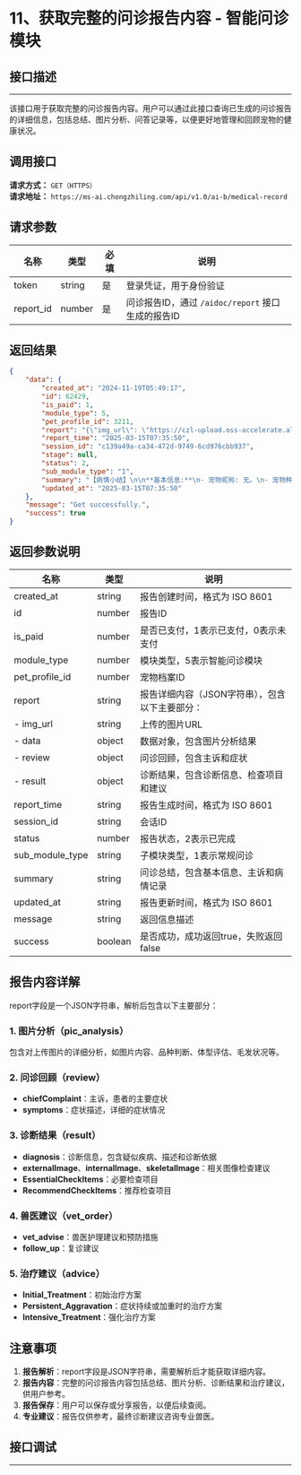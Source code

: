 # 11、获取完整的问诊报告内容 - 智能问诊模块

## 接口描述
---
该接口用于获取完整的问诊报告内容。用户可以通过此接口查询已生成的问诊报告的详细信息，包括总结、图片分析、问答记录等，以便更好地管理和回顾宠物的健康状况。

## 调用接口
**请求方式：** `GET（HTTPS）`  
**请求地址：** `https://ms-ai.chongzhiling.com/api/v1.0/ai-b/medical-record`

## 请求参数

| 名称      | 类型   | 必填 | 说明                                                                                  |
| --------- | ------ | ---- | ------------------------------------------------------------------------------------- |
| token     | string | 是   | 登录凭证，用于身份验证                                                                |
| report_id | number | 是   | 问诊报告ID，通过 `/aidoc/report` 接口生成的报告ID                                      |

## 返回结果
```json
{
    "data": {
        "created_at": "2024-11-19T05:49:17",
        "id": 62429,
        "is_paid": 1,
        "module_type": 5,
        "pet_profile_id": 3211,
        "report": "{\"img_url\": \"https://czl-upload.oss-accelerate.aliyuncs.com/ms-ai-b/20250315/1742008967OKlfqRjb.jpg\", \"data\": {\"pic_analysis\": {\"图片内容\": \"一只金色的猫咪坐在地上\", \"品种判断\": \"可能是金渐层\", \"体型评估\": \"体型适中，没有明显的消瘦或肥胖\", \"毛发状况\": \"毛发整洁，颜色光亮\", \"头部特征\": \"头部比例正常，眼睛清澈\", \"腹部观察\": \"腹部没有明显的肿胀\", \"整体印象\": \"猫咪看起来精神状态良好，但无法通过图片判断食欲不振的原因\", \"与要求的符合度\": \"图片是一张猫咪的全身照，但不是狗狗，与之前的问诊内容不完全匹配\", \"建议\": \"请提供狗狗的全身照片，特别是头部和腹部的特写，以便更好地评估它的健康状况\"}}, \"review\": {\"chiefComplaint\": \"狗狗不吃饭\", \"symptoms\": \"狗狗食欲不振，看似无其他明显症状\"}, \"result\": {\"diagnosis\": {\"suspected\": \"健康\", \"description\": \"根据提供的信息，没有检测到猫咪有任何异常症状，状态正常。\", \"basis\": \"1. 从历史问诊记录及图片分析来看，没有显示猫咪有不适的症状。毛发状态健康，无外伤或肿胀迹象。2. 猫咪年龄较小，尚未接种疫苗，但目前未显示感染迹象。\"}, \"externalImage\": [\"皮肤\"], \"internalImage\": [], \"skeletalImage\": [], \"EssentialCheckItems\": \"1. 一般身体检查，包括体温、心率、呼吸频率等，以确保总体健康状况正常。\\n\\n 2. 体重监测，以确保生长发育符合预期。体重异常可能是健康问题的早期信号。\", \"RecommendCheckItems\": \"1. 牙齿检查，尽早发现可能的牙齿疾病，以保持长期口腔健康。 2. 宠物寄生虫检查，虽然猫咪未显示明显症状，但常规寄生虫检查可以预防潜在感染。\"}, \"vet_order\": {\"vet_advise\": \" #### 【护理建议】 \\n\\n - 📅 每天为宠物提供足够的清洁饮用水，保持水碗的清爽，每天至少更换两次水。 \\n\\n - 📦 确保宠物的固定活动区域卫生干净，每周清洁两次，包括食具和睡垫。 \\n\\n - 🛿 定期为宠物梳理毛发，每周至少两次，以减少毛球形成并促进皮肤健康。 \\n\\n #### 【预防措施】  \\n\\n - 🌡️ 确保室内环境适宜温度，夏季避免长时间暴露在30℃以上的高温环境中。 \\n\\n - 📆 每月进行一次体重监测，确保宠物体重保持健康的范围内，不要过瘦或超重。 \\n\\n - ⛔ 经常检查宠物玩具和活动区域，确保没有小物件或危险品可能导致误食。\", \"follow_up\": \"【复诊建议】：根据健康状况，无需近期复诊。如有不适，建议两周内联系兽医。\"}, \"advice\": {\"Initial_Treatment\": {\"KeyPoint\": \"根据《默克兽医手册》，对于宠物轻微食欲不振的情况，通常首先建议保持健康饮食，选择适合年龄段和品种的优质宠物食品，并确保足够的水分摄入。监测宠物的体重和行为变化，避免应激因素。\", \"CheckPoint\": \"建议持续观察3天，如果宠物的食欲没有改善或出现其他不适症状，需要进一步检查。在这段时间内，监测宠物的排便情况、呕吐情况和活动水平，确保没有其他潜在健康问题。\", \"medications\": [{\"type\": \"饮食\", \"Info\": {\"name\": \"适合幼猫的高营养猫粮\", \"detail\": \"选择适合阿比西尼亚猫幼猫阶段的高质量猫粮，确保富含蛋白质和其他必要的营养元素，以支持生长发育。\"}}]}, \"Persistent_Aggravation\": {\"KeyPoint\": \"如果宠物的食欲持续不振，可能需要考虑轻度消化问题或应激反应。基于《默克兽医手册》，应开始使用一些温和的助消化非处方药。\", \"CheckPoint\": \"在此阶段，若在使用助消化药后3天内仍无改善或症状加重，应尽快就医，排查是否有潜在的消化道疾病或其他健康问题。\", \"medications\": [{\"type\": \"药品\", \"Info\": {\"name\": \"乳糖生（Lactase）\", \"form\": \"口服\", \"dosage\": \"2mg/kg\", \"frequency\": \"每天两次\", \"duration\": \"3天\", \"additional_info\": \"【兽用非处方药】使用期间观察有无消化改善。\"}}, {\"type\": \"饮食\", \"Info\": {\"name\": \"温和消化饮食\", \"detail\": \"提供易消化的清淡饮食，如煮熟的鸡肉和米饭，逐步恢复到正常饮食。\"}}]}, \"Intensive_Treatment\": {\"KeyPoint\": \"在持续症状无改善且出现新的问题时，需进行全面的兽医诊断，包括血液检测和腹部超声检查，以排除严重疾病可能。\", \"CheckPoint\": \"如果在连续治疗后的几天内症状未改善，兽医可能会建议进行详细的检查，如影像学检查或必要时进行基础治疗来缓解症状。\", \"medications\": [{\"type\": \"药品\", \"Info\": {\"name\": \"多潘立酮（Domperidone）\", \"form\": \"口服\", \"dosage\": \"0.5mg/kg\", \"frequency\": \"每天三次\", \"duration\": \"5天\", \"additional_info\": \"【兽用处方药】仅在兽医指导下使用。注意观察有无呕吐减轻。\"}}, {\"type\": \"打针\", \"Info\": {\"name\": \"支持补液治疗\", \"detail\": \"对于出现脱水迹象的宠物，提供静脉或皮下补液以保持电解质平衡和正常水合作用。\"}}, {\"type\": \"手术\", \"Info\": {\"name\": \"消化道检查\", \"detail\": \"在排除其他普通因素后，可能需要进行内窥镜检查以查明潜在的消化道问题。\"}}]}}}",
        "report_time": "2025-03-15T07:35:50",
        "session_id": "c139a49a-ca34-472d-9749-6cd976cbb937",
        "stage": null,
        "status": 2,
        "sub_module_type": "1",
        "summary": "【病情小结】\n\n**基本信息:**\n- 宠物昵称: 无。\n- 宠物种类: 狗。\n- 品种: 无。\n- 年龄: 无。\n- 体重: 无。\n\n**主诉:**\n狗狗不吃饭。\n\n**病情记录:**\n狗狗出现食欲不振的情况，目前具体原因不明，可能与消化系统问题或情绪压力有关。\n",
        "updated_at": "2025-03-15T07:35:50"
    },
    "message": "Get successfully.",
    "success": true
}
```

## 返回参数说明
| 名称              | 类型   | 说明                                         |
|-------------------|--------|----------------------------------------------|
| created_at        | string | 报告创建时间，格式为 ISO 8601                 |
| id                | number | 报告ID                                       |
| is_paid           | number | 是否已支付，1表示已支付，0表示未支付           |
| module_type       | number | 模块类型，5表示智能问诊模块                   |
| pet_profile_id    | number | 宠物档案ID                                   |
| report            | string | 报告详细内容（JSON字符串），包含以下主要部分：  |
| - img_url         | string | 上传的图片URL                                |
| - data            | object | 数据对象，包含图片分析结果                    |
| - review          | object | 问诊回顾，包含主诉和症状                      |
| - result          | object | 诊断结果，包含诊断信息、检查项目和建议         |
| report_time       | string | 报告生成时间，格式为 ISO 8601                 |
| session_id        | string | 会话ID                                       |
| status            | number | 报告状态，2表示已完成                         |
| sub_module_type   | string | 子模块类型，1表示常规问诊                     |
| summary           | string | 问诊总结，包含基本信息、主诉和病情记录         |
| updated_at        | string | 报告更新时间，格式为 ISO 8601                 |
| message           | string | 返回信息描述                                 |
| success           | boolean| 是否成功，成功返回true，失败返回false         |

## 报告内容详解
report字段是一个JSON字符串，解析后包含以下主要部分：

### 1. 图片分析（pic_analysis）
包含对上传图片的详细分析，如图片内容、品种判断、体型评估、毛发状况等。

### 2. 问诊回顾（review）
- **chiefComplaint**：主诉，患者的主要症状
- **symptoms**：症状描述，详细的症状情况

### 3. 诊断结果（result）
- **diagnosis**：诊断信息，包含疑似疾病、描述和诊断依据
- **externalImage**、**internalImage**、**skeletalImage**：相关图像检查建议
- **EssentialCheckItems**：必要检查项目
- **RecommendCheckItems**：推荐检查项目

### 4. 兽医建议（vet_order）
- **vet_advise**：兽医护理建议和预防措施
- **follow_up**：复诊建议

### 5. 治疗建议（advice）
- **Initial_Treatment**：初始治疗方案
- **Persistent_Aggravation**：症状持续或加重时的治疗方案
- **Intensive_Treatment**：强化治疗方案

## 注意事项
1. **报告解析**：report字段是JSON字符串，需要解析后才能获取详细内容。
2. **报告内容**：完整的问诊报告内容包括总结、图片分析、诊断结果和治疗建议，供用户参考。
3. **报告保存**：用户可以保存或分享报告，以便后续查阅。
4. **专业建议**：报告仅供参考，最终诊断建议咨询专业兽医。

## 接口调试
---
<script setup>  
import SwaggerUI from '../../../src/components/SwaggerUI.vue'  
</script>  

<ClientOnly>  
  <SwaggerUI   
    tag="medical-record"   
    type="get"   
    path="/medical-record"   
  />  
</ClientOnly>

